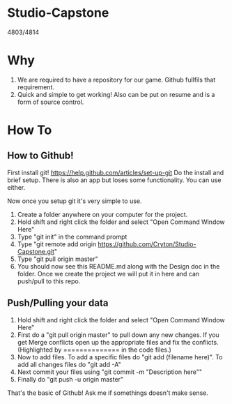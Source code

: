 Studio-Capstone
===============

4803/4814

Why
===
1. We are required to have a repository for our game. Github fullfils that requirement.
2. Quick and simple to get working! Also can be put on resume and is a form of source control.

How To
=====

How to Github!
--------------

First install git! https://help.github.com/articles/set-up-git
Do the install and brief setup. There is also an app but loses some functionality. You can use either.

Now once you setup git it's very simple to use.
1. Create a folder anywhere on your computer for the project.
2. Hold shift and right click the folder and select "Open Command Window Here"
3. Type "git init" in the command prompt
4. Type "git remote add origin https://github.com/Cryton/Studio-Capstone.git"
5. Type "git pull origin master"
6. You should now see this README.md along with the Design doc in the folder. Once we create the project
we will put it in here and can push/pull to this repo.

Push/Pulling your data
----------------------
1. Hold shift and right click the folder and select "Open Command Window Here"
2. First do a "git pull origin master" to pull down any new changes. If you get Merge conflicts open up the
appropriate files and fix the conflicts. (Highlighted by ============== in the code files.)
3. Now to add files. To add a specific files do "git add (filename here)". To add all changes files do "git add -A"
4. Next commit your files using "git commit -m "Description here""
5. Finally do "git push -u origin master"



That's the basic of Github! Ask me if somethings doesn't make sense.
